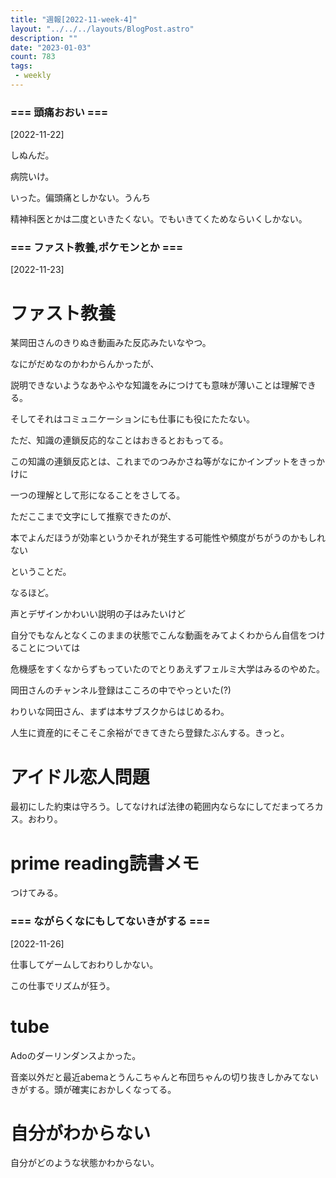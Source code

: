 ```yaml
---
title: "週報[2022-11-week-4]"
layout: "../../../layouts/BlogPost.astro"
description: ""
date: "2023-01-03"
count: 783
tags:
 - weekly
---
```





### === 頭痛おおい ===

[2022-11-22]

しぬんだ。

病院いけ。

いった。偏頭痛としかない。うんち

精神科医とかは二度といきたくない。でもいきてくためならいくしかない。


### === ファスト教養,ポケモンとか ===

[2022-11-23]

# ファスト教養

某岡田さんのきりぬき動画みた反応みたいなやつ。

なにがだめなのかわからんかったが、

説明できないようなあやふやな知識をみにつけても意味が薄いことは理解できる。

そしてそれはコミュニケーションにも仕事にも役にたたない。

ただ、知識の連鎖反応的なことはおきるとおもってる。

この知識の連鎖反応とは、これまでのつみかさね等がなにかインプットをきっかけに

一つの理解として形になることをさしてる。

ただここまで文字にして推察できたのが、

本でよんだほうが効率というかそれが発生する可能性や頻度がちがうのかもしれない

ということだ。

なるほど。

声とデザインかわいい説明の子はみたいけど

自分でもなんとなくこのままの状態でこんな動画をみてよくわからん自信をつけることについては

危機感をすくなからずもっていたのでとりあえずフェルミ大学はみるのやめた。

岡田さんのチャンネル登録はこころの中でやっといた(?)

わりいな岡田さん、まずは本サブスクからはじめるわ。

人生に資産的にそこそこ余裕ができてきたら登録たぶんする。きっと。

# アイドル恋人問題

最初にした約束は守ろう。してなければ法律の範囲内ならなにしてだまってろカス。おわり。

# prime reading読書メモ

つけてみる。


### === ながらくなにもしてないきがする ===

[2022-11-26]

仕事してゲームしておわりしかない。

この仕事でリズムが狂う。

# tube

Adoのダーリンダンスよかった。

音楽以外だと最近abemaとうんこちゃんと布団ちゃんの切り抜きしかみてないきがする。頭が確実におかしくなってる。

# 自分がわからない

自分がどのような状態かわからない。
